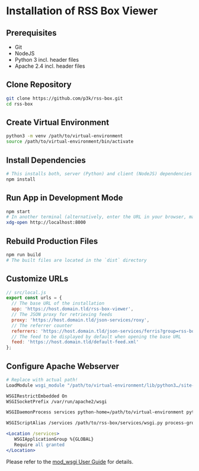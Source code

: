 # Installation of RSS Box Viewer

## Prerequisites

- Git
- NodeJS
- Python 3 incl. header files
- Apache 2.4 incl. header files

## Clone Repository

```sh
git clone https://github.com/p3k/rss-box.git
cd rss-box
```

## Create Virtual Environment

```sh
python3 -m venv /path/to/virtual-environment
source /path/to/virtual-environment/bin/activate
```

## Install Dependencies

```sh
# This installs both, server (Python) and client (NodeJS) dependencies
npm install
```

## Run App in Development Mode

```sh
npm start
# In another terminal (alternatively, enter the URL in your browser, manually)
xdg-open http://localhost:8000
```

## Rebuild Production Files

```sh
npm run build
# The built files are located in the `dist` directory
```

## Customize URLs

```js
// src/local.js
export const urls = {
  // The base URL of the installation
  app: 'https://host.domain.tld/rss-box-viewer',
  // The JSON proxy for retrieving feeds
  proxy: 'https://host.domain.tld/json-services/roxy',
  // The referrer counter
  referrers: 'https://host.domain.tld/json-services/ferris?group=rss-box',
  // The feed to be displayed by default when opening the base URL
  feed: 'https://host.domain.tld/default-feed.xml'
};
```

## Configure Apache Webserver

```apache
# Replace with actual path!
LoadModule wsgi_module "/path/to/virtual-environment/lib/python3…/site-packages/mod_wsgi/server/mod_wsgi-py3….so"

WSGIRestrictEmbedded On
WSGISocketPrefix /var/run/apache2/wsgi

WSGIDaemonProcess services python-home=/path/to/virtual-environment python-path=/path/to/rss-box/services

WSGIScriptAlias /services /path/to/rss-box/services/wsgi.py process-group=services

<Location /services>
   WSGIApplicationGroup %{GLOBAL}
   Require all granted
</Location>
```

Please refer to the [mod_wsgi User Guide](https://modwsgi.readthedocs.io/en/master/user-guides/virtual-environments.html) for details.
